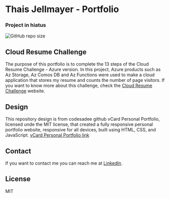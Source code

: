 # Thais Jellmayer - Portfolio
### Project in hiatus
![GitHub repo size](https://img.shields.io/github/repo-size/Jellmayer/cloud-resume-challenge)

## Cloud Resume Challenge
The purpose of this portfolio is to complete the 13 steps of the Cloud Resume Challenge - Azure version.
In this project, Azure products such as Az Storage, Az Comos DB and Az Functions were used to make a cloud application that stores my resume and counts the number of page visitors. If you want to know more about this challenge, check the [Cloud Resume Challenge](https://cloudresumechallenge.dev/docs/the-challenge/azure/) website.

## Design
This repository design is from codesadee github vCard Personal Portfolio, licensed unde the MIT license, that created a fully responsive personal portfolio website, responsive for all devices, built using HTML, CSS, and JavaScript.
[vCard Personal Portfolio link](https://github.com/codewithsadee/vcard-personal-portfolio)


## Contact

If you want to contact me you can reach me at [LinkedIn](https://www.linkedin.com/in/thaismjellmayer).

## License

MIT
